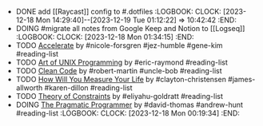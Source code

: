 - DONE add [[Raycast]] config to #.dotfiles
  :LOGBOOK:
  CLOCK: [2023-12-18 Mon 14:29:40]--[2023-12-19 Tue 01:12:22] =>  10:42:42
  :END:
- DOING #migrate all notes from Google Keep and Notion to [[Logseq]]
  :LOGBOOK:
  CLOCK: [2023-12-18 Mon 01:34:15]
  :END:
- TODO [Accelerate](https://www.amazon.in/Accelerate-Software-Performing-Technology-Organizations/dp/1942788339) by #nicole-forsgren #jez-humble #gene-kim #reading-list
- TODO [Art of UNIX Programming](https://www.amazon.in/UNIX-Programming-Addison-Wesley-Professional-Computing/dp/0131429019) by #eric-raymond #reading-list
- TODO [Clean Code](https://www.amazon.in/dp/0132350882) by #robert-martin #uncle-bob #reading-list
- TODO [How Will You Measure Your Life](https://www.amazon.in/gp/aw/d/0008316422) by #clayton-christensen #james-allworth #karen-dillon #reading-list
- TODO [Theory of Constraints](https://www.amazon.in/Theory-Constraints-Eliyahu-M-Goldratt/dp/0884271668) by #eliyahu-goldratt #reading-list
- DOING [The Pragmatic Programmer](https://www.amazon.in/dp/9353949432) by #david-thomas #andrew-hunt #reading-list
  :LOGBOOK:
  CLOCK: [2023-12-18 Mon 00:19:34]
  :END: